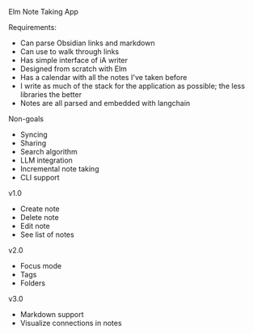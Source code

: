 
Elm Note Taking App

Requirements:
- Can parse Obsidian links and markdown
- Can use to walk through links
- Has simple interface of iA writer
- Designed from scratch with Elm
- Has a calendar with all the notes I've taken before
- I write as much of the stack for the application as possible; the less libraries the better
- Notes are all parsed and embedded with langchain

Non-goals
- Syncing
- Sharing
- Search algorithm
- LLM integration
- Incremental note taking
- CLI support

v1.0
- Create note
- Delete note
- Edit note
- See list of notes

v2.0
- Focus mode 
- Tags
- Folders


v3.0
- Markdown support
- Visualize connections in notes

